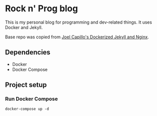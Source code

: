 # Rock n' Prog blog

This is my personal blog for programming and dev-related things. It uses Docker and Jekyll.

Base repo was copied from [Joel Capillo's Dockerized Jekyll and Nginx](https://github.com/hunyoboy/dockerized-jekyll-nginx).

## Dependencies

 - Docker
 - Docker Compose

## Project setup

### Run Docker Compose

```shell
docker-compose up -d
```
